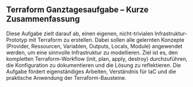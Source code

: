 ## Terraform Ganztagesaufgabe – Kurze Zusammenfassung

Diese Aufgabe zielt darauf ab, einen eigenen, nicht-trivialen Infrastruktur-Prototyp mit Terraform zu erstellen. Dabei sollen alle gelernten Konzepte (Provider, Ressourcen, Variablen, Outputs, Locals, Module) angewendet werden, um eine sinnvolle Infrastruktur zu modellieren. Ziel ist es, den kompletten Terraform-Workflow (init, plan, apply, destroy) durchzuführen, die Konfiguration zu dokumentieren und die Lösung zu reflektieren. Die Aufgabe fördert eigenständiges Arbeiten, Verständnis für IaC und die praktische Anwendung der Terraform-Bausteine.